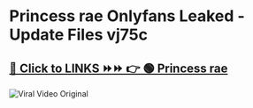 
 # Princess rae Onlyfans Leaked - Update Files vj75c

## <h2><a href="https://clipsfans.com/Princess_rae&ref=git">🔗 Click to LINKS ⏩⏩ 👉 🟢 Princess rae </a></h2>

<a href="https://clipsfans.com/Princess_rae&ref=git" rel="nofollow" data-target="animated-image.originalLink"><img src="https://i.ibb.co.com/xMMVF88/686577567.gif" alt="Viral Video Original" style="max-width: 100%; display: inline-block;" data-target="animated-image.originalImage"></a>

